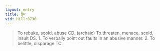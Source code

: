 ```yaml
---
layout: entry
title: སྟིང་
vid: Hill:0730
---
```

> To rebuke, scold, abuse CD. (archaic) To threaten, menace, scold, insult DS. 1. To verbally point out faults in an abusive manner. 2. To belittle, disparage TC.
